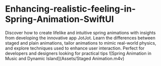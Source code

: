 # Enhancing-realistic-feeling-in-Spring-Animation-SwiftUI
Discover how to create lifelike and intuitive spring animations with insights from developing the innovative app JotJot. Learn the differences between staged and plain animations, tailor animations to mimic real-world physics, and explore techniques used to enhance user interaction. Perfect for developers and designers looking for practical tips
![Spring Animation in Music and Dynamic Island](Assets/Staged Animation.m4v)
